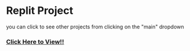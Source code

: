 # Replit Project 

you can click to see other projects from clicking on the "main" dropdown
### [Click Here to View!!](https://replit.com/@Danny4w/csp-tri3#README.md)


